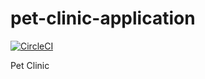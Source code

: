 # pet-clinic-application

[![CircleCI](https://circleci.com/gh/bartoszjarzab/sfg-pet-clinic.svg?style=svg&circle-token=c9a25f638d0933411fdaeafdcf0085dcceeae7ed)](https://circleci.com/github/bartoszjarzab/sfg-pet-clinic)

Pet Clinic
